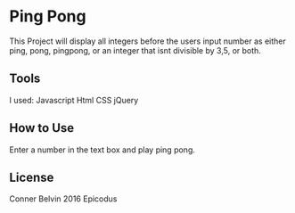 # Ping Pong
This Project will display all integers before the users input number as either ping, pong, pingpong, or an integer that isnt divisible by 3,5, or both.
## Tools
I used:
Javascript
Html
CSS
jQuery
## How to Use
Enter a number in the text box and play ping pong.

## License
Conner Belvin 2016 Epicodus
